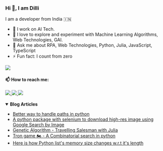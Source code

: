 ### Hi 👋, I am Dilli

I am a developer from India 🇮🇳

- 🔭 I work on AI Tech.
- 🌱 I love to explore and experiment with Machine Learning Algorithms, Web Technologies, GAI.
- 💬 Ask me about RPA, Web Technologies, Python, Julia, JavaScript, TypeScript
- ⚡ Fun fact: I count from zero

<a href="https://1drv.ms/w/s!AlQNpwIC2UL9syozb0FfUudkfyfj?e=J0411q">
    <img src="https://img.shields.io/badge/-Résumé-blue?labelColor=2196f3&color=2196f3">
</a>

#### 📫 How to reach me:
<a href="https://dev.to/dillir07">
    <img src="https://img.shields.io/badge/-DEV-black?logo=dev.to&labelColor=0A0A0A&color=0A0A0A">
</a>
<a href="https://linkedin.com/in/dillir07">
    <img src="https://img.shields.io/badge/-LinkedIn-blue?logo=LinkedIn&labelColor=0077B5&color=0077B5">
</a>
<a href="https://twitter.com/dillir07">
    <img src="https://img.shields.io/badge/-Twitter-red?logo=Twitter&labelColor=ffffff&color=1DA1F2">
</a>
<br>
<br>


<details open>
    <summary><b>Blog Articles</b></summary>
    <ul>
        <li>
            <a target="_blank" rel="noreferrer"
                href="https://dev.to/dillir07/better-way-to-handle-paths-in-python-3fmj">
                Better way to handle paths in python
            </a>
        </li>
        <li>
            <a target="_blank" rel="noreferrer"
                href="https://dev.to/dillir07/a-python-package-with-selenium-to-download-high-res-image-using-google-search-by-image-6ok">A
                python package with selenium to download high-res image using Google Search by Image</a>
        </li>
        <li>
            <a target="_blank" rel="noreferrer"
                href="https://dev.to/dillir07/genetic-algorithm-travelling-salesman-with-julia-477a">Genetic Algorithm -
                Travelling Salesman with Julia</a>
        </li>
        <li>
            <a target="_blank" rel="noreferrer" href="https://dev.to/dillir07/tron-game-combinatorial-search-2pa5">Tron
                game 🏍️ - A
                Combinatorial search
                in python</a>
        </li>
        <li>
            <a target="_blank" rel="noreferrer"
                href="https://dev.to/dillir07/here-is-how-python-list-s-memory-size-changes-w-r-t-it-s-length-28ah">Here
                is how Python list's memory size changes w.r.t it's length</a>
        </li>
    </ul>
</details>
